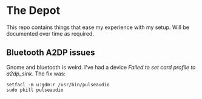 # The Depot

This repo contains things that ease my experience with my setup. Will be documented over time as required.

## Bluetooth A2DP issues
Gnome and bluetooth is weird. I've had a device _Failed to set card profile to a2dp_sink_. The fix was:
```shell
setfacl -m u:gdm:r /usr/bin/pulseaudio
sudo pkill pulseaudio
```
